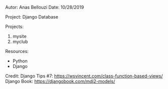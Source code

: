 Autor: Anas Bellouzi
Date: 10/28/2019

Project: Django Database

Projects:
  1. mysite
  2. myclub

Resources:
  - Python
  - Django

Credit:
Django Tips #7: https://wsvincent.com/class-function-based-views/
Django Book:  https://djangobook.com/mdj2-models/
